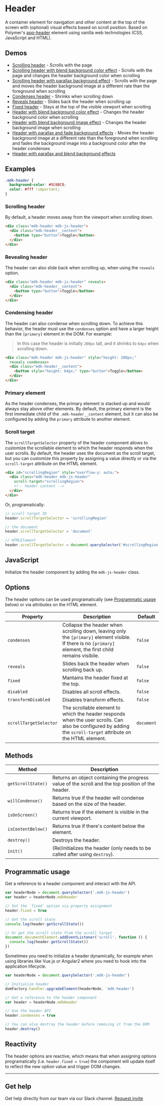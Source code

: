 # Header

A container element for navigation and other content at the top of the screen with (optional) visual effects based on scroll position. Based on Polymer's [app-header](https://elements.polymer-project.org/elements/app-layout?active=app-header) element using vanilla web technologies (CSS, JavaScript and HTML).

## Demos

- [Scrolling header](http://mdk-demo.themekit.io/header.html) - Scrolls with the page
- [Scrolling header with blend background color effect](http://mdk-demo.themekit.io/header-blend.html) - Scrolls with the page and changes the header background color when scrolling
- [Scrolling header with parallax background effect](http://mdk-demo.themekit.io/header-parallax.html) - Scrolls with the page and moves the header background image at a different rate than the foreground when scrolling
- [Condenses header](http://mdk-demo.themekit.io/header-condenses.html) - Shrinks when scrolling down
- [Reveals header](http://mdk-demo.themekit.io/header-reveals.html) - Slides back the header when scrolling up
- [Fixed header](http://mdk-demo.themekit.io/header-fixed.html) - Stays at the top of the visible viewport when scrolling
- [Header with blend background color effect](http://mdk-demo.themekit.io/header-blend-color.html) - Changes the header background color when scrolling
- [Header with blend background image effect](http://mdk-demo.themekit.io/header-blend-image.html) - Changes the header background image when scrolling
- [Header with parallax and fade background effects](http://mdk-demo.themekit.io/header-parallax-fade.html) - Moves the header background image at a different rate than the foreground when scrolling and fades the background image into a background color after the header condenses
- [Header with parallax and blend background effects](http://mdk-demo.themekit.io/header-parallax-blend.html)

## Examples

```css
.mdk-header {
  background-color: #5C6BC0;
  color: #fff !important;
}
```

### Scrolling header

By default, a header moves away from the viewport when scrolling down.

```html
<div class="mdk-header mdk-js-header">
  <div class="mdk-header__content">
    <button type="button">Toggle</button>
  </div>
</div>
```

### Revealing header

The header can also slide back when scrolling up, when using the `reveals` option.

```html
<div class="mdk-header mdk-js-header" reveals>
  <div class="mdk-header__content">
    <button type="button">Toggle</button>
  </div>
</div>
```

### Condensing header

The header can also condense when scrolling down. To achieve this behavior, the header must use the `condenses` option and have a larger height than the `[primary]` element in the DOM. For example:

> In this case the header is initially `200px` tall, and it shrinks to `64px` when scrolling down.

```html
<div class="mdk-header mdk-js-header" style="height: 200px;" 
  reveals condenses>
  <div class="mdk-header__content">
    <button style="height: 64px;" type="button">Toggle</button>
  </div>
</div>
```

### Primary element

As the header condenses, the primary element is stacked up and would always stay above other elements. By default, the primary element is the first immediate child of the `.mdk-header__content` element, but it can also be configured by adding the `primary` attribute to another element.

### Scroll target

The `scrollTargetSelector` property of the header component allows to customize the scrollable element to which the header responds when the user scrolls. By default, the header uses the document as the scroll target, but you can customize this property by assigning a value directly or via the `scroll-target` attribute on the HTML element.

```html
<div id="scrollingRegion" style="overflow-y: auto;">
  <div class="mdk-header mdk-js-header" 
    scroll-target="scrollingRegion">
    <!-- header content -->
  </div>
</div>
```

Or, programatically:

```js
// scroll target ID
header.scrollTargetSelector = 'scrollingRegion'

// the document
header.scrollTargetSelector = 'document'

// HTMLElement
header.scrollTargetSelector = document.querySelector('#scrollingRegion')
```

## JavaScript

Initialize the header component by adding the `mdk-js-header` class.

## Options

The header options can be used programatically (see [Programmatic usage](#programmatic-usage) below) or via attributes on the HTML element.

<table>
  <thead>
    <tr>
      <th>Property</th>
      <th>Description</th>
      <th>Default</th>
    </tr>
  </thead>
  <tbody>
    <tr>
      <td><code>condenses</code></td>
      <td>Collapse the header when scrolling down, leaving only the <code>[primary]</code> element visible. If there is no <code>[primary]</code> element, the first child remains visibile.</td>
      <td><code>false</code></td>
    </tr>
    <tr>
      <td><code>reveals</code></td>
      <td>Slides back the header when scrolling back up.</td>
      <td><code>false</code></td>
    </tr>
    <tr>
      <td><code>fixed</code></td>
      <td>Mantains the header fixed at the top.</td>
      <td><code>false</code></td>
    </tr>
    <tr>
      <td><code>disabled</code></td>
      <td>Disables all scroll effects.</td>
      <td><code>false</code></td>
    </tr>
    <tr>
      <td><code>transformDisabled</code></td>
      <td>Disables transform effects.</td>
      <td><code>false</code></td>
    </tr>
    <tr>
      <td><code>scrollTargetSelector</code></td>
      <td>The scrollable element to which the header responds when the user scrolls. Can also be configured by adding the <code>scroll-target</code> attribute on the HTML element.</td>
      <td><code>document</code></td>
    </tr>
  </tbody>
</table>

## Methods

<table>
  <thead>
    <tr>
      <th>Method</th>
      <th>Description</th>
    </tr>
  </thead>
  <tbody>
    <tr>
      <td><code>getScrollState()</code></td>
      <td>Returns an object containing the progress value of the scroll and the top position of the header.</td>
    </tr>
    <tr>
      <td><code>willCondense()</code></td>
      <td>Returns true if the header will condense based on the size of the header.</td>
    </tr>
    <tr>
      <td><code>isOnScreen()</code></td>
      <td>Returns true if the element is visible in the current viewport.</td>
    </tr>
    <tr>
      <td><code>isContentBelow()</code></td>
      <td>Returns true if there's content below the element.</td>
    </tr>
    <tr>
      <td><code>destroy()</code></td>
      <td>Destroys the header.</td>
    </tr>
    <tr>
      <td><code>init()</code></td>
      <td>(Re)Initializes the header (only needs to be called after using <code>destroy</code>).</td>
    </tr>
  </tbody>
</table>

## Programmatic usage

Get a reference to a header component and interact with the API.

```js
var headerNode = document.querySelector('.mdk-js-header')
var header = headerNode.mdkHeader

// Set the `fixed` option via property assignment
header.fixed = true

// Get the scroll state
console.log(header.getScrollState())

// Or get the scroll state from the scroll target
document.documentElement.addEventListener('scroll', function () {
  console.log(header.getScrollState())
})
```

Sometimes you need to initialize a header dynamically, for example when using libraries like Vue.js or Angular2 where you need to hook into the application lifecycle.

```js
var headerNode = document.querySelector('.mdk-js-header')

// Initialize header
domFactory.handler.upgradeElement(headerNode, 'mdk-header')

// Get a reference to the header component
var header = headerNode.mdkHeader

// Use the header API
header.condenses = true

// You can also destroy the header before removing it from the DOM
header.destroy()
```

## Reactivity

The header options are reactive, which means that when assigning options programatically (i.e. `header.fixed = true`) the component will update itself to reflect the new option value and trigger DOM changes.

---

## Get help
Get help directly from our team via our Slack channel. [Request invite](http://themekit-slack-invite.stamplayapp.com/)
